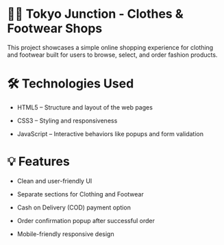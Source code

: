# 🙇‍♂️ Tokyo Junction - Clothes & Footwear Shops
This project showcases a simple online shopping experience for clothing and footwear 
built for users to browse, select, and order fashion products.

# 🛠️ Technologies Used
- HTML5 – Structure and layout of the web pages

- CSS3 – Styling and responsiveness

- JavaScript – Interactive behaviors like popups and form validation

# 💡 Features
- Clean and user-friendly UI

- Separate sections for Clothing and Footwear

- Cash on Delivery (COD) payment option

- Order confirmation popup after successful order

- Mobile-friendly responsive design
